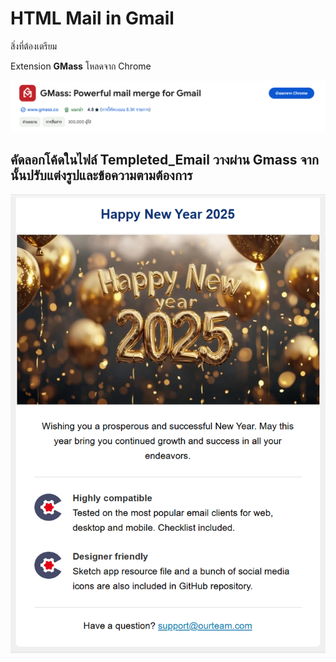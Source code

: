 # HTML Mail in Gmail

สิ่งที่ต้องเตรียม 

Extension **GMass** โหลดจาก Chrome

![GMass](/Gmass.png "GMass")

## คัดลอกโค้ดในไฟล์ **Templeted_Email** วางผ่าน Gmass จากนั้นปรับแต่งรูปและข้อความตามต้องการ

![imgMail](/imgMail.png "imgMail")

